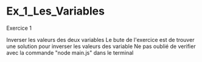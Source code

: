 # Ex_1_Les_Variables
Exercice 1

Inverser les valeurs des deux variables
Le bute de l'exercice est de trouver une solution pour inverser les valeurs des variable
Ne pas oublié de verifier avec la commande "node main.js" dans le terminal
